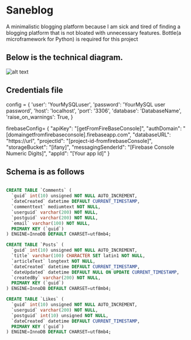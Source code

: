 # Saneblog
A minimalistic blogging platform because I am sick and tired of finding a blogging platform that is not bloated with unnecessary features.  Bottle(a microframework for Python) is required for this project

## Below is the technical diagram.
![alt text](https://github.com/o92/Saneblog/blob/master/Overview.PNG)

## Credentials file 
config = {
    'user': 'YourMySQLuser',
    'password': 'YourMySQL user password',
    'host': 'localhost',
    'port': '3306',
    'database': 'DatabaseName',
    'raise_on_warnings': True,
}


firebaseConfig= {
        "apiKey": "[getFromFireBaseConsole]",
        "authDomain": "[domaingetfromfirebaseconsole].firebaseapp.com",
        "databaseURL": "https://url",
        "projectId": "[project-id-fromfirebaseConsole]",
        "storageBucket": "[ifany]",
        "messagingSenderId": "[Firebase Console Numeric Digits]",
        "appId": "[Your app Id]"
}


## Schema is as follows
```sql

CREATE TABLE `Comments` (
  `guid` int(10) unsigned NOT NULL AUTO_INCREMENT,
  `dateCreated` datetime DEFAULT CURRENT_TIMESTAMP,
  `commenttext` mediumtext NOT NULL,
  `userguid` varchar(200) NOT NULL,
  `postguid` varchar(200) NOT NULL,
  `email` varchar(100) NOT NULL,
  PRIMARY KEY (`guid`)
) ENGINE=InnoDB DEFAULT CHARSET=utf8mb4;

CREATE TABLE `Posts` (
  `guid` int(10) unsigned NOT NULL AUTO_INCREMENT,
  `title` varchar(100) CHARACTER SET latin1 NOT NULL,
  `articleText` longtext NOT NULL,
  `dateCreated` datetime DEFAULT CURRENT_TIMESTAMP,
  `dateUpdated` datetime DEFAULT NULL ON UPDATE CURRENT_TIMESTAMP,
  `createdBy` varchar(200) NOT NULL,
  PRIMARY KEY (`guid`)
) ENGINE=InnoDB DEFAULT CHARSET=utf8mb4;

CREATE TABLE `Likes` (
  `guid` int(10) unsigned NOT NULL AUTO_INCREMENT,
  `userguid` varchar(200) NOT NULL,
  `postguid` int(10) unsigned NOT NULL,
  `dateCreated` datetime DEFAULT CURRENT_TIMESTAMP,
  PRIMARY KEY (`guid`)
) ENGINE=InnoDB DEFAULT CHARSET=utf8mb4;
```
